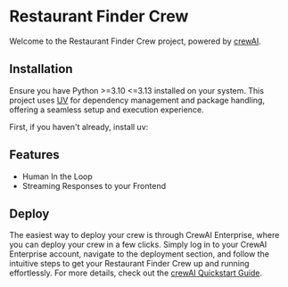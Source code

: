 # Restaurant Finder Crew

Welcome to the Restaurant Finder Crew project, powered by [crewAI](https://crewai.com).

## Installation

Ensure you have Python >=3.10 <=3.13 installed on your system. This project uses [UV](https://docs.astral.sh/uv/) for dependency management and package handling, offering a seamless setup and execution experience.

First, if you haven't already, install uv:

## Features

- Human In the Loop
- Streaming Responses to your Frontend

## Deploy

The easiest way to deploy your crew is through CrewAI Enterprise, where you can deploy your crew in a few clicks. Simply log in to your CrewAI Enterprise account, navigate to the deployment section, and follow the intuitive steps to get your Restaurant Finder Crew up and running effortlessly. For more details, check out the [crewAI Quickstart Guide](https://docs.crewai.com/quickstart#deploying-your-project).
